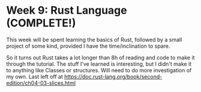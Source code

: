 # Week 9:  Rust Language (COMPLETE!)

This week will be spent learning the basics of Rust, followed by a small project
of some kind, provided I have the time/inclination to spare.

So it turns out Rust takes a lot longer than 8h of reading and code to make it
through the tutorial.  The stuff I've learned is interesting, but I didn't make
it to anything like Classes or structures.  Will need to do more investigation
of my own.   Last left off at https://doc.rust-lang.org/book/second-edition/ch04-03-slices.html
